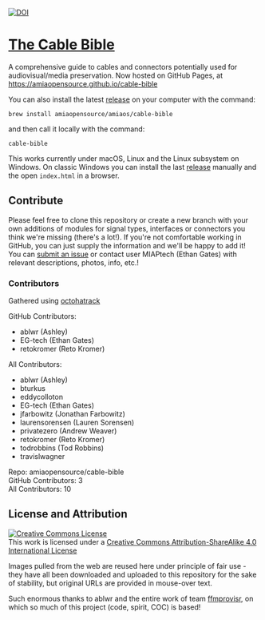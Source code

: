 [![DOI](https://zenodo.org/badge/DOI/10.5281/zenodo.1188330.svg)](https://doi.org/10.5281/zenodo.1188330)

# [The Cable Bible](https://amiaopensource.github.io/cable-bible)
A comprehensive guide to cables and connectors potentially used for audiovisual/media preservation. Now hosted on GitHub Pages, at https://amiaopensource.github.io/cable-bible

You can also install the latest [release](https://github.com/amiaopensource/cable-bible/releases) on your computer with the command:
```
brew install amiaopensource/amiaos/cable-bible
```
and then call it locally with the command:
```
cable-bible
```
This works currently under macOS, Linux and the Linux subsystem on Windows. On classic Windows you can install the last [release](https://github.com/amiaopensource/cable-bible/releases) manually and the open `index.html` in a browser.

## Contribute
Please feel free to clone this repository or create a new branch with your own additions of modules for signal types, interfaces or connectors you think we're missing (there's a lot!). If you're not comfortable working in GitHub, you can just supply the information and we'll be happy to add it! You can [submit an issue](https://github.com/amiaopensource/cable-bible/issues) or contact user MIAPtech (Ethan Gates) with relevant descriptions, photos, info, etc.!

### Contributors
Gathered using [octohatrack](https://github.com/LBAHR/octohatrack)

GitHub Contributors:
- ablwr (Ashley)
- EG-tech (Ethan Gates)
- retokromer (Reto Kromer)  

All Contributors:
- ablwr (Ashley)
- bturkus
- eddycolloton
- EG-tech (Ethan Gates)
- jfarbowitz (Jonathan Farbowitz)
- laurensorensen (Lauren Sorensen)
- privatezero (Andrew Weaver)
- retokromer (Reto Kromer)
- todrobbins (Tod Robbins)
- travislwagner

Repo: amiaopensource/cable-bible  
GitHub Contributors: 3  
All Contributors: 10  

## License and Attribution
<a rel="license" href="https://creativecommons.org/licenses/by-sa/4.0/"><img alt="Creative Commons License" style="border-width:0" src="https://i.creativecommons.org/l/by-sa/4.0/88x31.png"></a><br>This work is licensed under a <a rel="license" href="https://creativecommons.org/licenses/by-sa/4.0/">Creative Commons Attribution-ShareAlike 4.0 International License</a>

Images pulled from the web are reused here under principle of fair use - they have all been downloaded and uploaded to this repository for the sake of stability, but original URLs are provided in mouse-over text.

Such enormous thanks to ablwr and the entire work of team [ffmprovisr](https://github.com/amiaopensource/ffmprovisr), on which so much of this project (code, spirit, COC) is based!
